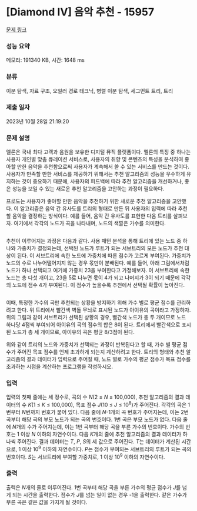 # [Diamond IV] 음악 추천 - 15957 

[문제 링크](https://www.acmicpc.net/problem/15957) 

### 성능 요약

메모리: 191340 KB, 시간: 1648 ms

### 분류

이분 탐색, 자료 구조, 오일러 경로 테크닉, 병렬 이분 탐색, 세그먼트 트리, 트리

### 제출 일자

2023년 10월 28일 21:19:20

### 문제 설명

<p>멜론은 국내 최다 고객과 음원을 보유한 디지털 뮤직 플랫폼이다. 멜론의 특징 중 하나는 사용자 개인별 맞춤 큐레이션 서비스로, 사용자의 취향 및 콘텐츠의 특성을 분석하여 좋아할 만한 음악을 추천함으로써 사용자가 계속해서 쓸 수 있는 서비스를 만드는 것이다. 사용자가 만족할 만한 서비스를 제공하기 위해서는 추천 알고리즘의 성능을 우수하게 유지하는 것이 중요하기 때문에, 사용자의 피드백에 따라 추천 알고리즘을 개선하거나, 좋은 성능을 보일 수 있는 새로운 추천 알고리즘을 고안하는 과정이 필요하다.</p>

<p>프로도는 사용자가 좋아할 만한 음악을 추천하기 위한 새로운 추천 알고리즘을 고안했다. 이 알고리즘은 음악 간 유사도를 트리의 형태로 만든 뒤 사용자의 입력에 따라 추천할 음악을 결정하는 방식이다. 예를 들어, 음악 간 유사도를 표현한 다음 트리를 살펴보자. 여기에서 각각의 노드가 곡을 나타내며, 노드의 색깔은 가수를 의미한다.</p>

<p style="text-align: center;"><img alt="" src="https://upload.acmicpc.net/25393cc3-1622-4ad8-a58a-ef05d12ee2a8/-/preview/"></p>

<p>추천이 이루어지는 과정은 다음과 같다. 사용 패턴 분석을 통해 트리에 있는 노드 중 하나와 가중치가 결정되는데, 선택된 노드가 루트가 되는 서브트리의 모든 노드가 추천 대상이 된다. 이 서브트리에 속한 노드에 가중치에 따른 점수가 고르게 부여된다. 가중치가 노드의 수로 나누어떨어지지 않는 경우 몫만이 분배된다. 예를 들어, 아래 그림에서처럼 노드가 하나 선택되고 여기에 가중치 23을 부여한다고 가정해보자. 이 서브트리에 속한 노드는 총 다섯 개이고, 23을 5로 나누면 몫이 4가 되고 나머지가 3이 되기 때문에 각각의 노드에 점수 4가 부여된다. 이 점수가 높을수록 추천에서 선택될 확률이 높아진다.</p>

<p style="text-align: center;"><img alt="" src="https://upload.acmicpc.net/087e9adf-674d-4fc1-b41c-04316246bfaa/-/preview/"></p>

<p>이때, 특정한 가수의 곡만 추천되는 상황을 방지하기 위해 가수 별로 평균 점수를 관리하려고 한다. 위 트리에서 빨간색 벽돌 무늬로 표시된 노드가 아이유의 곡이라고 가정하자. 위의 그림과 같이 서브트리가 선택된 상황의 경우, 빨간색 노드가 총 두 개이므로 노드 하나당 4점씩 부여되어 아이유의 곡의 점수의 합은 8이 된다. 트리에서 빨간색으로 표시된 노드가 총 세 개이므로, 아이유의 곡은 평균 8/3점이 된다.</p>

<p>위와 같이 트리의 노드와 가중치가 선택되는 과정이 반복된다고 할 때, 가수 별 평균 점수가 주어진 목표 점수를 언제 초과하게 되는지 계산하려고 한다. 트리의 형태와 추천 알고리즘의 결과 데이터가 입력으로 주어질 때, 노드 별로 가수의 평균 점수가 목표 점수를 초과하는 시점을 계산하는 프로그램을 작성하시오.</p>

### 입력 

 <p>입력의 첫째 줄에는 세 정수로, 곡의 수 <em>N</em>(2 ≤ <em>N</em> ≤ 100,000), 추천 알고리즘의 결과 데이터의 수 <em>K</em>(1 ≤ <em>K</em> ≤ 100,000), 목표 점수 <em>J</em>(10 ≤ <em>J</em> ≤ 10<sup>8</sup>)가 주어진다. 각각의 곡은 1번부터 <em>N</em>번까지 번호가 붙어 있다. 다음 줄에 <em>N</em>-1개의 곡 번호가 주어지는데, 이는 2번 곡부터 해당 곡의 부모 노드가 되는 곡의 번호이다. 1번 곡은 부모 노드가 없다. 다음 줄에 <em>N</em>개의 수가 주어지는데, 이는 1번 곡부터 해당 곡을 부른 가수의 번호이다. 가수의 번호는 1 이상 <em>N</em> 이하의 자연수이다. 다음 <em>K</em>개의 줄에 추천 알고리즘의 결과 데이터가 하나씩 주어진다. 결과 데이터는 <em>T</em>, <em>P</em>, <em>S</em>의 세 값으로 주어진다. <em>T</em>는 데이터가 계산된 시간으로, 1 이상 10<sup>9</sup> 이하의 자연수이다. <em>P</em>는 점수가 부여되는 서브트리의 루트가 되는 곡의 번호이다. <em>S</em>는 서브트리에 부여할 가중치로, 1 이상 10<sup>9</sup> 이하의 자연수이다.</p>

### 출력 

 <p>출력은 <em>N</em>개의 줄로 이루어진다. 1번 곡부터 해당 곡을 부른 가수의 평균 점수가 <em>J</em>를 넘게 되는 시간을 출력한다. 점수가 <em>J</em>를 넘는 일이 없는 경우 -1을 출력한다. 같은 가수가 부른 곡은 같은 값을 가지게 될 것이다.</p>

